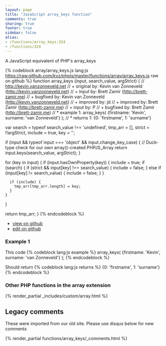 ```yaml
---
layout: page
title: "JavaScript array_keys function"
comments: true
sharing: true
footer: true
sidebar: false
alias:
- /functions/array_keys:324
- /functions/324
---
```

<!-- Generated by Rakefile:build -->
A JavaScript equivalent of PHP's array_keys

{% codeblock array/array_keys.js lang:js https://raw.github.com/kvz/phpjs/master/functions/array/array_keys.js raw on github %}
function array_keys (input, search_value, argStrict) {
  // http://kevin.vanzonneveld.net
  // +   original by: Kevin van Zonneveld (http://kevin.vanzonneveld.net)
  // +      input by: Brett Zamir (http://brett-zamir.me)
  // +   bugfixed by: Kevin van Zonneveld (http://kevin.vanzonneveld.net)
  // +   improved by: jd
  // +   improved by: Brett Zamir (http://brett-zamir.me)
  // +   input by: P
  // +   bugfixed by: Brett Zamir (http://brett-zamir.me)
  // *     example 1: array_keys( {firstname: 'Kevin', surname: 'van Zonneveld'} );
  // *     returns 1: {0: 'firstname', 1: 'surname'}

  var search = typeof search_value !== 'undefined',
    tmp_arr = [],
    strict = !!argStrict,
    include = true,
    key = '';

  if (input && typeof input === 'object' && input.change_key_case) { // Duck-type check for our own array()-created PHPJS_Array
    return input.keys(search_value, argStrict);
  }

  for (key in input) {
    if (input.hasOwnProperty(key)) {
      include = true;
      if (search) {
        if (strict && input[key] !== search_value) {
          include = false;
        }
        else if (input[key] != search_value) {
          include = false;
        }
      }

      if (include) {
        tmp_arr[tmp_arr.length] = key;
      }
    }
  }

  return tmp_arr;
}
{% endcodeblock %}

 - [view on github](https://github.com/kvz/phpjs/blob/master/functions/array/array_keys.js)
 - [edit on github](https://github.com/kvz/phpjs/edit/master/functions/array/array_keys.js)

### Example 1
This code
{% codeblock lang:js example %}
array_keys( {firstname: 'Kevin', surname: 'van Zonneveld'} );
{% endcodeblock %}

Should return
{% codeblock lang:js returns %}
{0: 'firstname', 1: 'surname'}
{% endcodeblock %}


### Other PHP functions in the array extension
{% render_partial _includes/custom/array.html %}
## Legacy comments
These were imported from our old site. Please use disqus below for new comments
<div style="overflow-y: scroll; max-height: 500px;">
{% render_partial functions/array_keys/_comments.html %}
</div>
